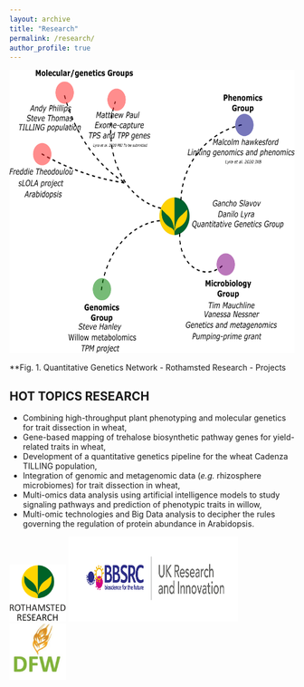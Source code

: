 ```yaml
---
layout: archive
title: "Research"
permalink: /research/
author_profile: true
---
```


<img src="https://raw.githubusercontent.com/DaniloLyra/danilolyra.github.io/master/images/RRes_group.png" width="650" height="500">

**Fig. 1. Quantitative Genetics Network - Rothamsted Research - Projects


HOT TOPICS RESEARCH
---
-	Combining high-throughput plant phenotyping and molecular genetics for trait dissection in wheat,
-	Gene-based mapping of trehalose biosynthetic pathway genes for yield-related traits in wheat,
-	Development of a quantitative genetics pipeline for the wheat Cadenza TILLING population,
-	Integration of genomic and metagenomic data (*e.g.* rhizosphere microbiomes) for trait dissection in wheat,
-	Multi-omics data analysis using artificial intelligence models to study signaling pathways and prediction of phenotypic traits in willow,
- Multi-omic technologies and Big Data analysis to decipher the rules governing the regulation of protein abundance in Arabidopsis.

<p float="left">
<img src="https://raw.githubusercontent.com/DaniloLyra/danilolyra.github.io/master/images/rothamsted_research.png" width="100" height="100">
<img src="https://raw.githubusercontent.com/DaniloLyra/danilolyra.github.io/master/images/bbsrc-logo.jpg" width="300" height="150">
<img src="https://raw.githubusercontent.com/DaniloLyra/danilolyra.github.io/master/images/DFW.jpg" width="100" height="100">
</p>
